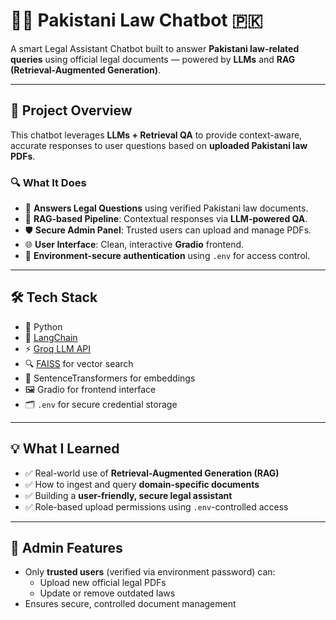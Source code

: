 # 🧑‍⚖️ Pakistani Law Chatbot 🇵🇰

A smart Legal Assistant Chatbot built to answer **Pakistani law-related queries** using official legal documents — powered by **LLMs** and **RAG (Retrieval-Augmented Generation)**.

---

## 📌 Project Overview

This chatbot leverages **LLMs + Retrieval QA** to provide context-aware, accurate responses to user questions based on **uploaded Pakistani law PDFs**.

### 🔍 What It Does

- 💬 **Answers Legal Questions** using verified Pakistani law documents.
- 🔄 **RAG-based Pipeline**: Contextual responses via **LLM-powered QA**.
- 🛡️ **Secure Admin Panel**: Trusted users can upload and manage PDFs.
- 🌐 **User Interface**: Clean, interactive **Gradio** frontend.
- 🔐 **Environment-secure authentication** using `.env` for access control.

---

## 🛠️ Tech Stack

- 🐍 Python  
- 🧠 [LangChain](https://www.langchain.com/)  
- ⚡ [Groq LLM API](https://groq.com/)  
- 🔍 [FAISS](https://github.com/facebookresearch/faiss) for vector search  
- 🔡 SentenceTransformers for embeddings  
- 🖼️ Gradio for frontend interface  
- 🗂️ `.env` for secure credential storage

---

## 💡 What I Learned

- ✅ Real-world use of **Retrieval-Augmented Generation (RAG)**
- ✅ How to ingest and query **domain-specific documents**
- ✅ Building a **user-friendly, secure legal assistant**
- ✅ Role-based upload permissions using `.env`-controlled access

---

## 🔐 Admin Features

- Only **trusted users** (verified via environment password) can:
  - Upload new official legal PDFs
  - Update or remove outdated laws
- Ensures secure, controlled document management
